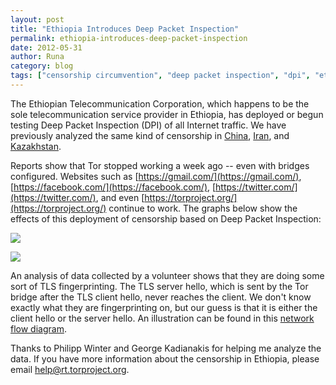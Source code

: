 ```yaml
---
layout: post
title: "Ethiopia Introduces Deep Packet Inspection"
permalink: ethiopia-introduces-deep-packet-inspection
date: 2012-05-31
author: Runa
category: blog
tags: ["censorship circumvention", "deep packet inspection", "dpi", "ethiopia", "internet censorship", "tor blocked"]
---
```


The Ethiopian Telecommunication Corporation, which happens to be the sole telecommunication service provider in Ethiopia, has deployed or begun testing Deep Packet Inspection (DPI) of all Internet traffic. We have previously analyzed the same kind of censorship in [China](https://blog.torproject.org/blog/knock-knock-knockin-bridges-doors), [Iran](https://blog.torproject.org/blog/iran-partially-blocks-encrypted-network-traffic), and [Kazakhstan](https://blog.torproject.org/blog/kazakhstan-upgrades-censorship-deep-packet-inspection).

Reports show that Tor stopped working a week ago -- even with bridges configured. Websites such as [https://gmail.com/](https://gmail.com/), [https://facebook.com/](https://facebook.com/), [https://twitter.com/](https://twitter.com/), and even [https://torproject.org/](https://torproject.org/) continue to work. The graphs below show the effects of this deployment of censorship based on Deep Packet Inspection:

![](https://media.torproject.org/image/blog-images/direct-users-off-2012-03-02-off-72-2012-05-31-et.png)

![](https://media.torproject.org/image/blog-images/bridge-users-2012-03-02-72-2012-05-31-et.png)

An analysis of data collected by a volunteer shows that they are doing some sort of TLS fingerprinting. The TLS server hello, which is sent by the Tor bridge after the TLS client hello, never reaches the client. We don't know exactly what they are fingerprinting on, but our guess is that it is either the client hello or the server hello. An illustration can be found in this [network flow diagram](https://media.torproject.org/image/blog-images/2012-05-31-ethiopia-dpi-blocking-of-tor.png).

Thanks to Philipp Winter and George Kadianakis for helping me analyze the data. If you have more information about the censorship in Ethiopia, please email [help@rt.torproject.org](mailto:help@rt.torproject.org).

